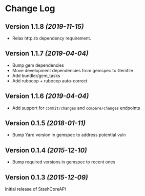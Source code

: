 Change Log
==========

Version 1.1.8 *(2019-11-15)*
----------------------------

* Relax http.rb dependency requirement.

Version 1.1.7 *(2019-04-04)*
----------------------------

* Bump gem dependencies
* Move development dependencies from gemspec to Gemfile
* Add bundler/gem_tasks
* Add rubocop + rubocop auto-correct

Version 1.1.6 *(2019-04-04)*
----------------------------

* Add support for `commit/changes` and `compare/changes` endpoints

Version 0.1.5 *(2018-01-11)*
----------------------------

* Bump Yard version in gemspec to address potential vuln

Version 0.1.4 *(2015-12-10)*
----------------------------

* Bump required versions in gemspec to recent ones

Version 0.1.3 *(2015-12-09)*
----------------------------

Initial release of StashCoreAPI

